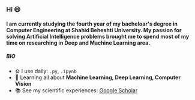 
### Hi 😄

#### I am currently studying the fourth year of my bacheloar's degree in Computer Engineering at Shahid Beheshti University. My passion for solving Artificial Intelligence problems brought me to spend most of my time on researching in Deep and Machine Learning area. 

##### BIO

- ⚙️ I use daily: `.py`, `.ipynb`
- 🌱 Learning all about **Machine Learning, Deep Learning, Computer Vision**
- 📚 See my scientific experiences: [Google Scholar](https://scholar.google.com/citations?user=LRpJtSQAAAAJ&hl=en)
